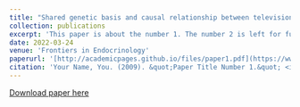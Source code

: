 ```yaml
---
title: "Shared genetic basis and causal relationship between television watching, breakfastskipping and type 2 diabetes: evidence from a comprehensive genetic analysis"
collection: publications
excerpt: 'This paper is about the number 1. The number 2 is left for future work.'
date: 2022-03-24
venue: 'Frontiers in Endocrinology'
paperurl: '[http://academicpages.github.io/files/paper1.pdf](https://www.frontiersin.org/journals/endocrinology/articles/10.3389/fendo.2022.836023/full)'
citation: 'Your Name, You. (2009). &quot;Paper Title Number 1.&quot; <i>Journal 1</i>. 1(1).'
---
```


[Download paper here](https://www.frontiersin.org/journals/endocrinology/articles/10.3389/fendo.2022.836023/full)

